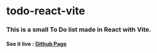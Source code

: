 # todo-react-vite

### This is a small To Do list made in React with Vite.

#### See it live : [Github Page](https://alisterhuysmans.github.io/todo-react-vite/)

